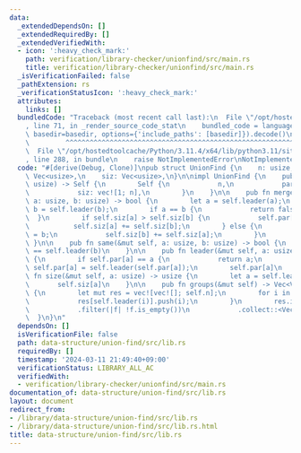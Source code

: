 ```yaml
---
data:
  _extendedDependsOn: []
  _extendedRequiredBy: []
  _extendedVerifiedWith:
  - icon: ':heavy_check_mark:'
    path: verification/library-checker/unionfind/src/main.rs
    title: verification/library-checker/unionfind/src/main.rs
  _isVerificationFailed: false
  _pathExtension: rs
  _verificationStatusIcon: ':heavy_check_mark:'
  attributes:
    links: []
  bundledCode: "Traceback (most recent call last):\n  File \"/opt/hostedtoolcache/Python/3.11.4/x64/lib/python3.11/site-packages/onlinejudge_verify/documentation/build.py\"\
    , line 71, in _render_source_code_stat\n    bundled_code = language.bundle(stat.path,\
    \ basedir=basedir, options={'include_paths': [basedir]}).decode()\n          \
    \         ^^^^^^^^^^^^^^^^^^^^^^^^^^^^^^^^^^^^^^^^^^^^^^^^^^^^^^^^^^^^^^^^^^^^^^^^^^^^^^^^^\n\
    \  File \"/opt/hostedtoolcache/Python/3.11.4/x64/lib/python3.11/site-packages/onlinejudge_verify/languages/rust.py\"\
    , line 288, in bundle\n    raise NotImplementedError\nNotImplementedError\n"
  code: "#[derive(Debug, Clone)]\npub struct UnionFind {\n    n: usize,\n    par:\
    \ Vec<usize>,\n    siz: Vec<usize>,\n}\n\nimpl UnionFind {\n    pub fn new(n:\
    \ usize) -> Self {\n        Self {\n            n,\n            par: (0..n).collect::<Vec<usize>>(),\n\
    \            siz: vec![1; n],\n        }\n    }\n\n    pub fn merge(&mut self,\
    \ a: usize, b: usize) -> bool {\n        let a = self.leader(a);\n        let\
    \ b = self.leader(b);\n        if a == b {\n            return false;\n      \
    \  }\n        if self.siz[a] > self.siz[b] {\n            self.par[b] = a;\n \
    \           self.siz[a] += self.siz[b];\n        } else {\n            self.par[a]\
    \ = b;\n            self.siz[b] += self.siz[a];\n        }\n        true\n   \
    \ }\n\n    pub fn same(&mut self, a: usize, b: usize) -> bool {\n        self.leader(a)\
    \ == self.leader(b)\n    }\n\n    pub fn leader(&mut self, a: usize) -> usize\
    \ {\n        if self.par[a] == a {\n            return a;\n        }\n       \
    \ self.par[a] = self.leader(self.par[a]);\n        self.par[a]\n    }\n\n    pub\
    \ fn size(&mut self, a: usize) -> usize {\n        let a = self.leader(a);\n \
    \       self.siz[a]\n    }\n\n    pub fn groups(&mut self) -> Vec<Vec<usize>>\
    \ {\n        let mut res = vec![vec![]; self.n];\n        for i in 0..self.n {\n\
    \            res[self.leader(i)].push(i);\n        }\n        res.into_iter()\n\
    \            .filter(|f| !f.is_empty())\n            .collect::<Vec<_>>()\n  \
    \  }\n}\n"
  dependsOn: []
  isVerificationFile: false
  path: data-structure/union-find/src/lib.rs
  requiredBy: []
  timestamp: '2024-03-11 21:49:40+09:00'
  verificationStatus: LIBRARY_ALL_AC
  verifiedWith:
  - verification/library-checker/unionfind/src/main.rs
documentation_of: data-structure/union-find/src/lib.rs
layout: document
redirect_from:
- /library/data-structure/union-find/src/lib.rs
- /library/data-structure/union-find/src/lib.rs.html
title: data-structure/union-find/src/lib.rs
---
```

